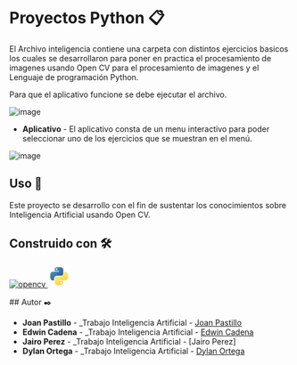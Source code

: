# Proyectos Python 📋
 
El Archivo inteligencia contiene una carpeta con distintos ejercicios basicos los cuales se desarrollaron para poner en practica el procesamiento de imagenes usando Open CV para el procesamiento de imagenes y  el Lenguaje de programación Python.

Para que el aplicativo funcione se debe ejecutar el archivo.

![image](https://github.com/2k12/python/assets/104972625/da33e0e1-2acd-47b4-b78b-28a8d031bb1c)


- **Aplicativo** -
El aplicativo consta de un menu interactivo para poder seleccionar uno de los ejercicios que se muestran en el menú.

![image](https://github.com/2k12/python/assets/104972625/75329eb8-f078-48b9-99b5-ef8b70028bda)

## Uso 💪

Este proyecto se desarrollo con el fin de sustentar los conocimientos sobre Inteligencia Artificial usando Open CV.

## Construido con 🛠️

<p align="left"> <a href="https://opencv.org/" target="_blank" rel="noreferrer"> <img src="https://www.vectorlogo.zone/logos/opencv/opencv-icon.svg" alt="opencv" width="40" height="40"/> </a> <a href="https://www.python.org" target="_blank" rel="noreferrer"> <img src="https://raw.githubusercontent.com/devicons/devicon/master/icons/python/python-original.svg" alt="python" width="40" height="40"/> </a> </p>
## Autor ✒️

- **Joan Pastillo** - _Trabajo Inteligencia Artificial - [Joan Pastillo](https://github.com/2k12)
- **Edwin Cadena** - _Trabajo Inteligencia Artificial - [Edwin Cadena](https://github.com/zanianzero)
- **Jairo Perez** - _Trabajo Inteligencia Artificial - [Jairo Perez]
- **Dylan Ortega** - _Trabajo Inteligencia Artificial - [Dylan Ortega](https://github.com/DylanOrtega75)

